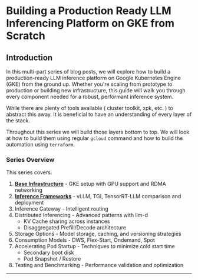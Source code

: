 # Building a Production Ready LLM Inferencing Platform on GKE from Scratch

## Introduction

In this multi-part series of blog posts, we will explore how to build a production-ready LLM inference platform on Google Kubernetes Engine (GKE) from the ground up. Whether you're scaling from prototype to production or building new infrastructure, this guide will walk you through every component needed for a robust, performant inference system.

While there are plenty of tools available ( cluster toolkit, xpk, etc. ) to abstract this away. It is beneficial to have an understanding of every layer of the stack.

Throughout this series we will build those layers bottom to top. We will look at how to build them using regular `gcloud` command and how to build the automation using `terraform`.

### Series Overview

This series covers:

1. **[Base Infrastructure](part1.md)** - GKE setup with GPU support and RDMA networking
2. **[Inference Frameworks](part2.md)** - vLLM, TGI, TensorRT-LLM comparison and deployment
3. Inference Gateway - Intelligent routing
4. Distributed Inferencing - Advanced patterns with llm-d
   - KV Cache sharing across instances
   - Disaggregated Prefill/Decode architecture
5. Storage Options - Model storage, caching, and versioning strategies
6. Consumption Models - DWS, Flex-Start, Ondemand, Spot
7. Accelerating Pod Startup - Techniques to minimize cold start time
   - Secondary boot disk
   - Pod Snapshot / Restore
8. Testing and Benchmarking - Performance validation and optimization

---
